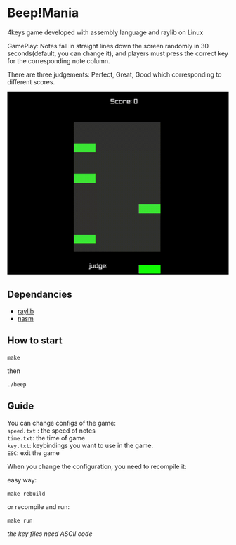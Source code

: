 # Beep!Mania

4keys game developed with assembly language and raylib on Linux

GamePlay: Notes fall in straight lines down the screen randomly in 30 seconds(default, you can change it), and players must press the correct key for the corresponding note column.

There are three judgements: Perfect, Great, Good which corresponding to different scores.

![](./game.gif)

## Dependancies

- [raylib](https://github.com/raysan5/raylib)
- [nasm](https://www.nasm.us/pub/nasm/releasebuilds/?C=M;O=D)


## How to start

```
make 
```

then 

```
./beep
```

## Guide

You can change configs of the game:<br>
`speed.txt` : the speed of notes <br>
`time.txt`: the time of game<br>
`key.txt`: keybindings you want to use in the game.<br>
`ESC`: exit the game
<br>

When you change the configuration, you need to recompile it:

easy way:

```
make rebuild
```

or recompile and run:

```
make run
```



*the key files need ASCII code*


